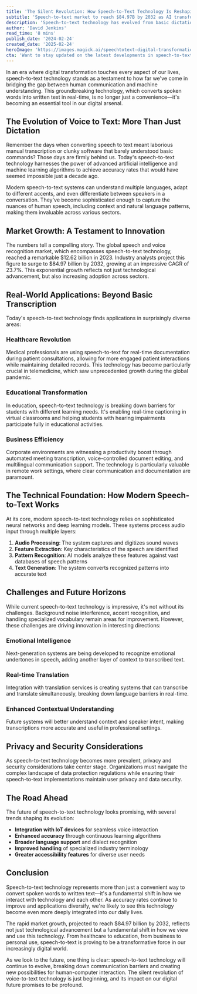```yaml
---
title: 'The Silent Revolution: How Speech-to-Text Technology Is Reshaping Our Digital World'
subtitle: 'Speech-to-text market to reach $84.97B by 2032 as AI transforms communication'
description: 'Speech-to-text technology has evolved from basic dictation to an essential tool powered by AI and machine learning. With the market projected to reach $84.97 billion by 2032, this technology is transforming healthcare, education, and business while addressing challenges in privacy and accessibility.'
author: 'David Jenkins'
read_time: '8 mins'
publish_date: '2024-02-24'
created_date: '2025-02-24'
heroImage: 'https://images.magick.ai/speechtotext-digital-transformation-hero.jpg'
cta: 'Want to stay updated on the latest developments in speech-to-text technology and other digital innovations? Follow us on LinkedIn for exclusive insights and analysis from industry experts.'
---
```


In an era where digital transformation touches every aspect of our lives, speech-to-text technology stands as a testament to how far we've come in bridging the gap between human communication and machine understanding. This groundbreaking technology, which converts spoken words into written text in real-time, is no longer just a convenience—it's becoming an essential tool in our digital arsenal.

## The Evolution of Voice to Text: More Than Just Dictation

Remember the days when converting speech to text meant laborious manual transcription or clunky software that barely understood basic commands? Those days are firmly behind us. Today's speech-to-text technology harnesses the power of advanced artificial intelligence and machine learning algorithms to achieve accuracy rates that would have seemed impossible just a decade ago.

Modern speech-to-text systems can understand multiple languages, adapt to different accents, and even differentiate between speakers in a conversation. They've become sophisticated enough to capture the nuances of human speech, including context and natural language patterns, making them invaluable across various sectors.

## Market Growth: A Testament to Innovation

The numbers tell a compelling story. The global speech and voice recognition market, which encompasses speech-to-text technology, reached a remarkable $12.62 billion in 2023. Industry analysts project this figure to surge to $84.97 billion by 2032, growing at an impressive CAGR of 23.7%. This exponential growth reflects not just technological advancement, but also increasing adoption across sectors.

## Real-World Applications: Beyond Basic Transcription

Today's speech-to-text technology finds applications in surprisingly diverse areas:

### Healthcare Revolution

Medical professionals are using speech-to-text for real-time documentation during patient consultations, allowing for more engaged patient interactions while maintaining detailed records. This technology has become particularly crucial in telemedicine, which saw unprecedented growth during the global pandemic.

### Educational Transformation

In education, speech-to-text technology is breaking down barriers for students with different learning needs. It's enabling real-time captioning in virtual classrooms and helping students with hearing impairments participate fully in educational activities.

### Business Efficiency

Corporate environments are witnessing a productivity boost through automated meeting transcription, voice-controlled document editing, and multilingual communication support. The technology is particularly valuable in remote work settings, where clear communication and documentation are paramount.

## The Technical Foundation: How Modern Speech-to-Text Works

At its core, modern speech-to-text technology relies on sophisticated neural networks and deep learning models. These systems process audio input through multiple layers:

1. **Audio Processing**: The system captures and digitizes sound waves
2. **Feature Extraction**: Key characteristics of the speech are identified
3. **Pattern Recognition**: AI models analyze these features against vast databases of speech patterns
4. **Text Generation**: The system converts recognized patterns into accurate text

## Challenges and Future Horizons

While current speech-to-text technology is impressive, it's not without its challenges. Background noise interference, accent recognition, and handling specialized vocabulary remain areas for improvement. However, these challenges are driving innovation in interesting directions:

### Emotional Intelligence

Next-generation systems are being developed to recognize emotional undertones in speech, adding another layer of context to transcribed text.

### Real-time Translation

Integration with translation services is creating systems that can transcribe and translate simultaneously, breaking down language barriers in real-time.

### Enhanced Contextual Understanding

Future systems will better understand context and speaker intent, making transcriptions more accurate and useful in professional settings.

## Privacy and Security Considerations

As speech-to-text technology becomes more prevalent, privacy and security considerations take center stage. Organizations must navigate the complex landscape of data protection regulations while ensuring their speech-to-text implementations maintain user privacy and data security.

## The Road Ahead

The future of speech-to-text technology looks promising, with several trends shaping its evolution:

- **Integration with IoT devices** for seamless voice interaction
- **Enhanced accuracy** through continuous learning algorithms
- **Broader language support** and dialect recognition
- **Improved handling** of specialized industry terminology
- **Greater accessibility features** for diverse user needs

## Conclusion

Speech-to-text technology represents more than just a convenient way to convert spoken words to written text—it's a fundamental shift in how we interact with technology and each other. As accuracy rates continue to improve and applications diversify, we're likely to see this technology become even more deeply integrated into our daily lives.

The rapid market growth, projected to reach $84.97 billion by 2032, reflects not just technological advancement but a fundamental shift in how we view and use this technology. From healthcare to education, from business to personal use, speech-to-text is proving to be a transformative force in our increasingly digital world.

As we look to the future, one thing is clear: speech-to-text technology will continue to evolve, breaking down communication barriers and creating new possibilities for human-computer interaction. The silent revolution of voice-to-text technology is just beginning, and its impact on our digital future promises to be profound.